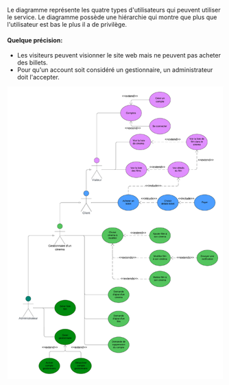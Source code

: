 
 Le diagramme représente les quatre types d'utilisateurs qui peuvent utiliser le service. Le diagramme possède une hiérarchie qui montre que plus que l'utilisateur est bas le plus il a de privilège. 

#### Quelque précision:

- Les visiteurs peuvent visionner le site web mais ne peuvent pas acheter des billets.
- Pour qu'un account soit considéré un gestionnaire, un administrateur doit l'accepter.

![failure to load](Use_case_diagram.png)


